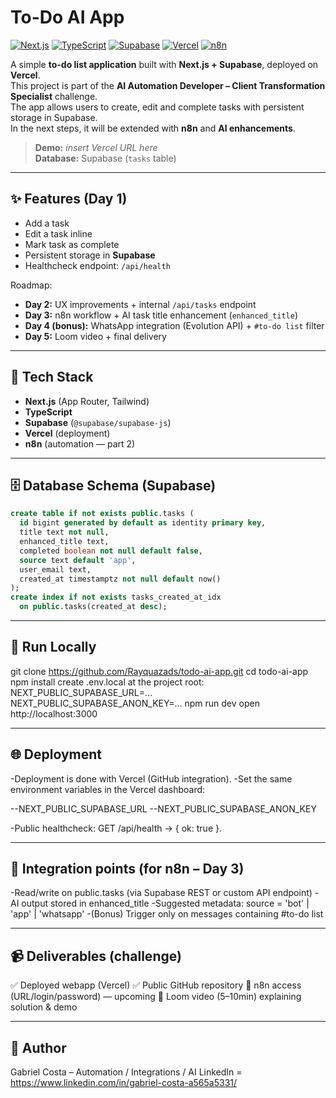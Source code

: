 # To-Do AI App

[![Next.js](https://img.shields.io/badge/Next.js-15-black?logo=nextdotjs)](https://nextjs.org/)
[![TypeScript](https://img.shields.io/badge/TypeScript-5-3178C6?logo=typescript)](https://www.typescriptlang.org/)
[![Supabase](https://img.shields.io/badge/Supabase-Postgres-3FCF8E?logo=supabase&logoColor=white)](https://supabase.com/)
[![Vercel](https://img.shields.io/badge/Deploy-Vercel-000?logo=vercel)](https://vercel.com/)
[![n8n](https://img.shields.io/badge/Automation-n8n-F50057?logo=n8n&logoColor=white)](https://n8n.io/)

A simple **to-do list application** built with **Next.js + Supabase**, deployed on **Vercel**.  
This project is part of the **AI Automation Developer – Client Transformation Specialist** challenge.  
The app allows users to create, edit and complete tasks with persistent storage in Supabase.  
In the next steps, it will be extended with **n8n** and **AI enhancements**.

> **Demo:** _insert Vercel URL here_  
> **Database:** Supabase (`tasks` table)

---

## ✨ Features (Day 1)
- Add a task
- Edit a task inline
- Mark task as complete
- Persistent storage in **Supabase**
- Healthcheck endpoint: `/api/health`

Roadmap:
- **Day 2:** UX improvements + internal `/api/tasks` endpoint
- **Day 3:** n8n workflow + AI task title enhancement (`enhanced_title`)
- **Day 4 (bonus):** WhatsApp integration (Evolution API) + `#to-do list` filter
- **Day 5:** Loom video + final delivery

---

## 🧱 Tech Stack
- **Next.js** (App Router, Tailwind)
- **TypeScript**
- **Supabase** (`@supabase/supabase-js`)
- **Vercel** (deployment)
- **n8n** (automation — part 2)


---

## 🗄️ Database Schema (Supabase)
```sql
create table if not exists public.tasks (
  id bigint generated by default as identity primary key,
  title text not null,
  enhanced_title text,
  completed boolean not null default false,
  source text default 'app',
  user_email text,
  created_at timestamptz not null default now()
);
create index if not exists tasks_created_at_idx
  on public.tasks(created_at desc);
```

---

## 🚀 Run Locally
git clone https://github.com/Rayquazads/todo-ai-app.git
cd todo-ai-app
npm install
create .env.local at the project root:
NEXT_PUBLIC_SUPABASE_URL=...
NEXT_PUBLIC_SUPABASE_ANON_KEY=...
npm run dev
open http://localhost:3000

---

## 🌐 Deployment
-Deployment is done with Vercel (GitHub integration).
-Set the same environment variables in the Vercel dashboard:

--NEXT_PUBLIC_SUPABASE_URL
--NEXT_PUBLIC_SUPABASE_ANON_KEY

-Public healthcheck: GET /api/health → { ok: true }.

---

## 🔌 Integration points (for n8n – Day 3)
-Read/write on public.tasks (via Supabase REST or custom API endpoint)
-AI output stored in enhanced_title
-Suggested metadata: source = 'bot' | 'app' | 'whatsapp'
-(Bonus) Trigger only on messages containing #to-do list

---

## 📹 Deliverables (challenge)
✅ Deployed webapp (Vercel)
✅ Public GitHub repository
🔄 n8n access (URL/login/password) — upcoming
🔄 Loom video (5–10min) explaining solution & demo

---

## 👤 Author
Gabriel Costa – Automation / Integrations / AI
LinkedIn = https://www.linkedin.com/in/gabriel-costa-a565a5331/
